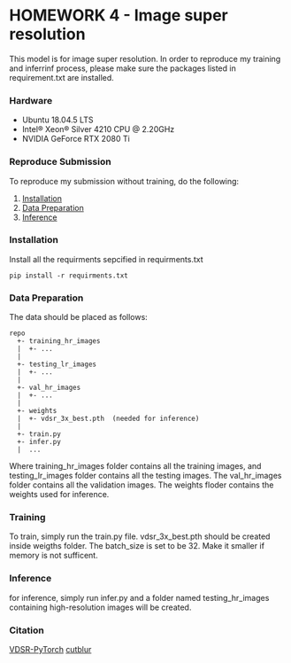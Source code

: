 # HOMEWORK 4 - Image super resolution

This model is for image super resolution.
In order to reproduce my training and inferrinf process, please make sure the packages listed in requirement.txt are installed.

### Hardware
- Ubuntu 18.04.5 LTS
- Intel® Xeon® Silver 4210 CPU @ 2.20GHz
- NVIDIA GeForce RTX 2080 Ti

### Reproduce Submission
To reproduce my submission without training, do the following:
1. [Installation](#Installation)
2. [Data Preparation](#Data-Preparation)
3. [Inference](#Inference)


### Installation
Install all the requirments sepcified in requirments.txt

`pip install -r requirments.txt`


### Data Preparation
The data should be placed as follows:
```
repo
  +- training_hr_images
  |  +- ...
  |
  +- testing_lr_images
  |  +- ...
  |
  +- val_hr_images
  |  +- ...
  |
  +- weights
  |  +- vdsr_3x_best.pth  (needed for inference)
  |
  +- train.py
  +- infer.py
  |  ...
```
Where training_hr_images folder contains all the training images, and testing_lr_images folder contains all the testing images. The val_hr_images folder contains all the validation images. The weights floder contains the weights used for inference.

### Training
To train, simply run the train.py file. vdsr_3x_best.pth should be created inside weigths folder. The batch_size is set to be 32. Make it smaller if memory is not sufficent.

### Inference
for inference, simply run infer.py and a folder named testing_hr_images containing high-resolution images will be created.

### Citation
[VDSR-PyTorch](https://github.com/Lornatang/VDSR-PyTorch)
[cutblur](https://github.com/clovaai/cutblur)
